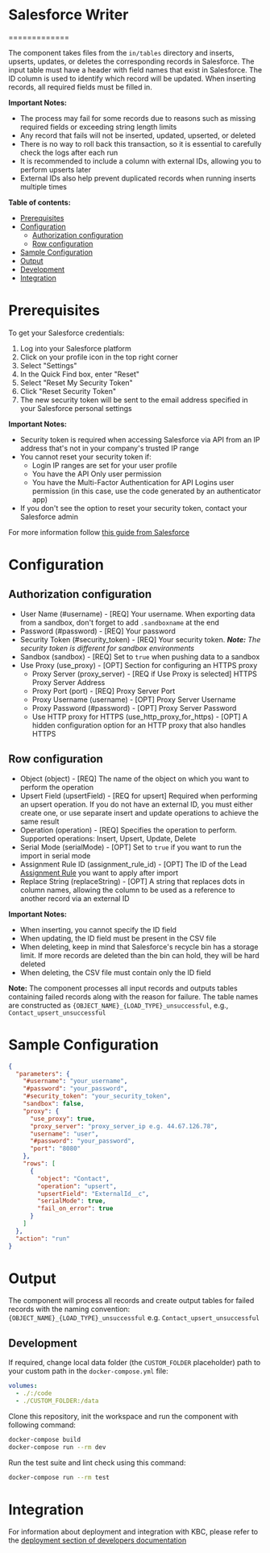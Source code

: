 # Salesforce Writer
=============

The component takes files from the `in/tables` directory and inserts, upserts, updates, or deletes the corresponding records in Salesforce. The input table
must have a header with field names that exist in Salesforce. The ID column is used to identify which record will
be updated. When inserting records, all required fields must be filled in.

**Important Notes:**
- The process may fail for some records due to reasons such as missing required fields or exceeding string length limits
- Any record that fails will not be inserted, updated, upserted, or deleted
- There is no way to roll back this transaction, so it is essential to carefully check the logs after each run
- It is recommended to include a column with external IDs, allowing you to perform upserts later
- External IDs also help prevent duplicated records when running inserts multiple times


**Table of contents:**

- [Prerequisites](#prerequisites)
- [Configuration](#configuration)
  - [Authorization configuration](#authorization-configuration)
  - [Row configuration](#row-configuration)
- [Sample Configuration](#sample-configuration)
- [Output](#output)
- [Development](#development)
- [Integration](#integration)

Prerequisites
=============
To get your Salesforce credentials:

1. Log into your Salesforce platform
2. Click on your profile icon in the top right corner
3. Select "Settings"
4. In the Quick Find box, enter "Reset"
5. Select "Reset My Security Token"
6. Click "Reset Security Token"
7. The new security token will be sent to the email address specified in your Salesforce personal settings

**Important Notes:**
- Security token is required when accessing Salesforce via API from an IP address that's not in your company's trusted IP range
- You cannot reset your security token if:
  - Login IP ranges are set for your user profile
  - You have the API Only user permission
  - You have the Multi-Factor Authentication for API Logins user permission (in this case, use the code generated by an authenticator app)
- If you don't see the option to reset your security token, contact your Salesforce admin

For more information follow [this guide from Salesforce](https://help.salesforce.com/s/articleView?id=sf.user_security_token.htm&type=5)

Configuration
=============

Authorization configuration
---------------------------

- User Name (#username) - [REQ] Your username. When exporting data from a sandbox, don't forget to add `.sandboxname` at the end
- Password (#password) - [REQ] Your password
- Security Token (#security_token) - [REQ] Your security token. ***Note:** The security token is different for sandbox environments*
- Sandbox (sandbox) - [REQ] Set to `true` when pushing data to a sandbox
- Use Proxy (use_proxy) - [OPT] Section for configuring an HTTPS proxy
  - Proxy Server (proxy_server) - [REQ if Use Proxy is selected] HTTPS Proxy Server Address
  - Proxy Port (port) - [REQ] Proxy Server Port
  - Proxy Username (username) - [OPT] Proxy Server Username
  - Proxy Password (#password) - [OPT] Proxy Server Password
  - Use HTTP proxy for HTTPS (use_http_proxy_for_https) - [OPT] A hidden configuration option for an HTTP proxy that also handles HTTPS

Row configuration
---------------

- Object (object) - [REQ] The name of the object on which you want to perform the operation
- Upsert Field (upsertField) - [REQ for upsert] Required when performing an upsert operation. If you do not have an external ID, you must either create one, or use separate insert and update operations to achieve the same result
- Operation (operation) - [REQ] Specifies the operation to perform. Supported operations: Insert, Upsert, Update, Delete
- Serial Mode (serialMode) - [OPT] Set to `true` if you want to run the import in serial mode
- Assignment Rule ID (assignment_rule_id) - [OPT] The ID of the Lead [Assignment Rule](https://help.salesforce.com/s/articleView?id=sf.customize_leadrules.htm&language=en_US&type=5) you want to apply after import
- Replace String (replaceString) - [OPT] A string that replaces dots in column names, allowing the column to be used as a reference to another record via an external ID

**Important Notes:**
- When inserting, you cannot specify the ID field
- When updating, the ID field must be present in the CSV file
- When deleting, keep in mind that Salesforce's recycle bin has a storage limit. If more records are deleted than the bin can hold, they will be hard deleted
- When deleting, the CSV file must contain only the ID field

**Note:** The component processes all input records and outputs tables containing failed records along with the reason
for failure. The table names are constructed as `{OBJECT_NAME}_{LOAD_TYPE}_unsuccessful`, e.g., `Contact_upsert_unsuccessful`

Sample Configuration
=============

```json
{
  "parameters": {
    "#username": "your_username",
    "#password": "your_password",
    "#security_token": "your_security_token",
    "sandbox": false,
    "proxy": {
      "use_proxy": true,
      "proxy_server": "proxy_server_ip e.g. 44.67.126.78",
      "username": "user",
      "#password": "your_password",
      "port": "8080"
    },
    "rows": [
      {
        "object": "Contact",
        "operation": "upsert",
        "upsertField": "ExternalId__c",
        "serialMode": true,
        "fail_on_error": true
      }
    ]
  },
  "action": "run"
}
```

Output
======

The component will process all records and create output tables for failed records with the naming convention:
`{OBJECT_NAME}_{LOAD_TYPE}_unsuccessful` e.g. `Contact_upsert_unsuccessful`

Development
-----------

If required, change local data folder (the `CUSTOM_FOLDER` placeholder) path to your custom path in
the `docker-compose.yml` file:

```yaml
volumes:
  - ./:/code
  - ./CUSTOM_FOLDER:/data
```

Clone this repository, init the workspace and run the component with following command:

```bash
docker-compose build
docker-compose run --rm dev
```

Run the test suite and lint check using this command:

```bash
docker-compose run --rm test
```

Integration
===========

For information about deployment and integration with KBC, please refer to the
[deployment section of developers documentation](https://developers.keboola.com/extend/component/deployment/)



